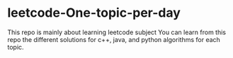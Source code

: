 # leetcode-One-topic-per-day
This repo is mainly about learning leetcode subject
You can learn from this repo the different solutions for c++, java, and python algorithms for each topic.
